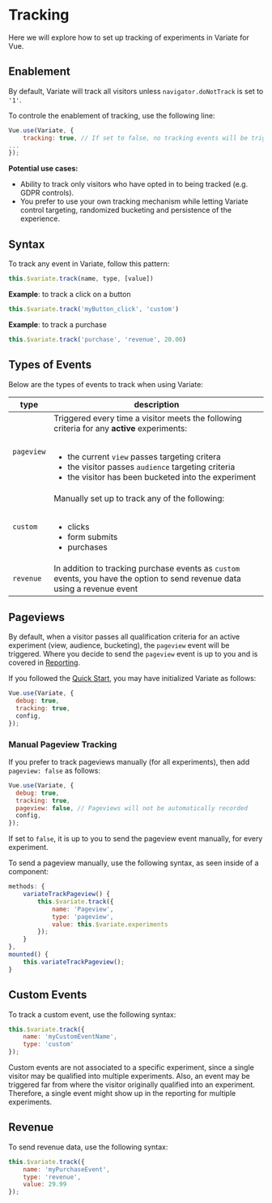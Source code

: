 # Tracking

Here we will explore how to set up tracking of experiments in Variate for Vue.
## Enablement
By default, Variate will track all visitors unless `navigator.doNotTrack` is set to `'1'`.

To controle the enablement of tracking, use the following line: 

```js
Vue.use(Variate, {
    tracking: true, // If set to false, no tracking events will be triggered by Variate
...
});
```
**Potential use cases:**
- Ability to track only visitors who have opted in to being tracked (e.g. GDPR controls). 
- You prefer to use your own tracking mechanism while letting Variate control targeting, randomized bucketing and persistence of the experience.

## Syntax
To track any event in Variate, follow this pattern: 

```js
this.$variate.track(name, type, [value])
```

**Example**: to track a click on a button

```js
this.$variate.track('myButton_click', 'custom')
```


**Example**: to track a purchase

```js
this.$variate.track('purchase', 'revenue', 20.00)
```

## Types of Events

Below are the types of events to track when using Variate: 

|type|description|
|--|--|
|`pageview`|Triggered every time a visitor meets the following criteria for any **active** experiments:<br><br> <ul><li>the current `view` passes targeting critera</li><li>the visitor passes `audience` targeting criteria </li><li>the visitor has been bucketed into the experiment</li></ul>|
|`custom`|Manually set up to track any of the following:<br><br><ul><li>clicks</li><li>form submits</li><li>purchases</li></ul>|
|`revenue`|In addition to tracking purchase events as `custom` events, you have the option to send revenue data using a revenue event|

## Pageviews
By default, when a visitor passes all qualification criteria for an active experiment (view, audience, bucketing), the `pageview` event will be triggered. Where you decide to send the `pageview` event is up to you and is covered in [Reporting](reporting.html).

If you followed the [Quick Start](/vue/#quick-start), you may have initialized Variate as follows: 

```js
Vue.use(Variate, {
  debug: true,
  tracking: true,
  config,
});
```

### Manual Pageview Tracking
If you prefer to track pageviews manually (for all experiments), then add `pageview: false` as follows:

```js
Vue.use(Variate, {
  debug: true,
  tracking: true,
  pageview: false, // Pageviews will not be automatically recorded
  config,
});
```
If set to `false`, it is up to you to send the pageview event manually, for every experiment. 

To send a pageview manually, use the following syntax, as seen inside of a component: 

```js
methods: {
    variateTrackPageview() {
        this.$variate.track({
            name: 'Pageview',
            type: 'pageview',
            value: this.$variate.experiments
        });
    }
},
mounted() {
    this.variateTrackPageview();
}
```

## Custom Events
To track a custom event, use the following syntax: 

```js
this.$variate.track({
    name: 'myCustomEventName',
    type: 'custom'    
});
```
Custom events are not associated to a specific experiment, since a single visitor may be qualified into multiple experiments. Also, an event may be triggered far from where the visitor originally qualified into an experiment. Therefore, a single event might show up in the reporting for multiple experiments. 

## Revenue
To send revenue data, use the following syntax:

```js
this.$variate.track({
    name: 'myPurchaseEvent',
    type: 'revenue',
    value: 29.99
});
```
